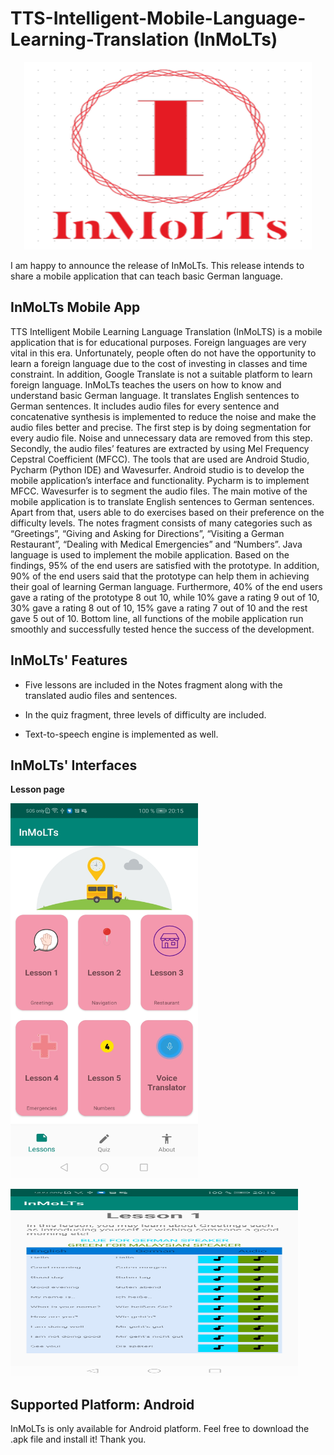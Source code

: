 # TTS-Intelligent-Mobile-Language-Learning-Translation (InMoLTs)

<p align="center">
  <img width="460" height="300" src="https://github.com/asyrafjamil/TTS-Intelligent-Mobile-Language-Learning-Translation/blob/master/inmolts.png">
</p>

I am happy to announce the release of InMoLTs. This release intends to share a mobile application that can teach basic German language.

## InMoLTs Mobile App

TTS Intelligent Mobile Learning Language Translation (InMoLTS) is a mobile application that is for educational purposes. Foreign languages are very vital in this era. Unfortunately, people often do not have the opportunity to learn a foreign language due to the cost of investing in classes and time constraint. In addition, Google Translate is not a suitable platform to learn foreign language. InMoLTs teaches the users on how to know and understand basic German language. It translates English sentences to German sentences. It includes audio files for every sentence and concatenative synthesis is implemented to reduce the noise and make the audio files better and precise. The first step is by doing segmentation for every audio file. Noise and unnecessary data are removed from this step. Secondly, the audio files’ features are extracted by using Mel Frequency Cepstral Coefficient (MFCC). The tools that are used are Android Studio, Pycharm (Python IDE) and Wavesurfer. Android studio is to develop the mobile application’s interface and functionality. Pycharm is to implement MFCC. Wavesurfer is to segment the audio files. The main motive of the mobile application is to translate English sentences to German sentences. Apart from that, users able to do exercises based on their preference on the difficulty levels. The notes fragment consists of many categories such as “Greetings”, “Giving and Asking for Directions”, “Visiting a German Restaurant”, “Dealing with Medical Emergencies” and “Numbers”. Java language is used to implement the mobile application. Based on the findings, 95% of the end users are satisfied with the prototype. In addition, 90% of the end users said that the prototype can help them in achieving their goal of learning German language. Furthermore, 40% of the end users gave a rating of the prototype 8 out 10, while 10% gave a rating 9 out of 10, 30% gave a rating 8 out of 10, 15% gave a rating 7 out of 10 and the rest gave 5 out of 10. Bottom line, all functions of the mobile application run smoothly and successfully tested hence the success of the development. 

## InMoLTs' Features

* Five lessons are included in the Notes fragment along with the translated audio files and sentences.

* In the quiz fragment, three levels of difficulty are included. 

* Text-to-speech engine is implemented as well.

## InMoLTs' Interfaces

**Lesson page**
<p>
  <img width="300" height="600" src="https://github.com/asyrafjamil/TTS-Intelligent-Mobile-Language-Learning-Translation/blob/master/notes.jpg">
</p>

<p>
  <img width="460" height="300" src="https://github.com/asyrafjamil/TTS-Intelligent-Mobile-Language-Learning-Translation/blob/master/lesson.jpg">
</p>



## Supported Platform: Android

InMoLTs is only available for Android platform. Feel free to download the .apk file and install it! Thank you.



